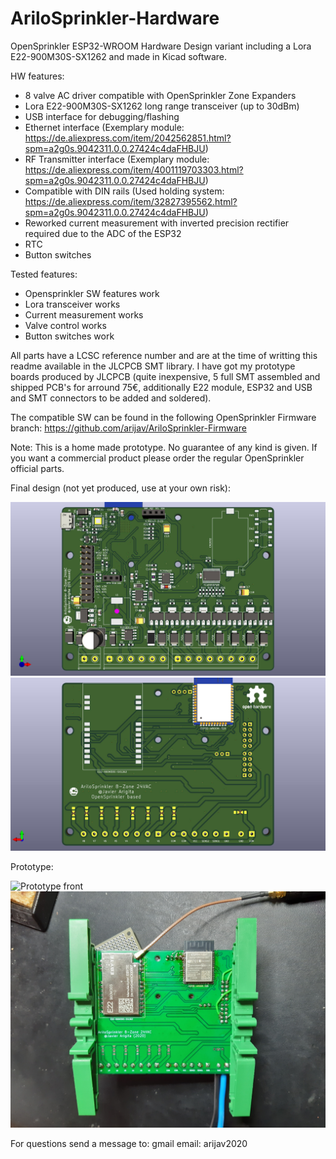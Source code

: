 # AriloSprinkler-Hardware
OpenSprinkler ESP32-WROOM Hardware Design variant including a Lora E22-900M30S-SX1262 and made in Kicad software.

HW features:
- 8 valve AC driver compatible with OpenSprinkler Zone Expanders
- Lora E22-900M30S-SX1262 long range transceiver (up to 30dBm)
- USB interface for debugging/flashing
- Ethernet interface (Exemplary module: https://de.aliexpress.com/item/2042562851.html?spm=a2g0s.9042311.0.0.27424c4daFHBJU)
- RF Transmitter interface (Exemplary module: https://de.aliexpress.com/item/4001119703303.html?spm=a2g0s.9042311.0.0.27424c4daFHBJU)
- Compatible with DIN rails (Used holding system: https://de.aliexpress.com/item/32827395562.html?spm=a2g0s.9042311.0.0.27424c4daFHBJU)
- Reworked current measurement with inverted precision rectifier required due to the ADC of the ESP32
- RTC
- Button switches

Tested features:
- Opensprinkler SW features work
- Lora transceiver works
- Current measurement works
- Valve control works
- Button switches work

All parts have a LCSC reference number and are at the time of writting this readme available in the JLCPCB SMT library. I have got my prototype boards produced by JLCPCB (quite inexpensive, 5 full SMT assembled and shipped PCB's for arround 75€, additionally E22 module, ESP32 and USB and SMT connectors to be added and soldered).

The compatible SW can be found in the following OpenSprinkler Firmware branch:
https://github.com/arijav/AriloSprinkler-Firmware

Note: This is a home made prototype. No guarantee of any kind is given. If you want a commercial product please order the regular OpenSprinkler official parts.

Final design (not yet produced, use at your own risk):

![Final design front](https://github.com/arijav/AriloSprinkler-Hardware/blob/master/AriloSprinkler/Pictures/AriloSprinklerAC_front.jpg)
![Final design back](https://github.com/arijav/AriloSprinkler-Hardware/blob/master/AriloSprinkler/Pictures/AriloSprinklerAC_back.jpg)

Prototype:

![Prototype front](https://github.com/arijav/AriloSprinkler-Hardware/blob/master/AriloSprinkler/Pictures/AriloSprinklerAC_prototype_front.jpg)
![Prototype back](https://github.com/arijav/AriloSprinkler-Hardware/blob/master/AriloSprinkler/Pictures/AriloSprinklerAC_prototype_back.jpg)

For questions send a message to:
gmail email: arijav2020
